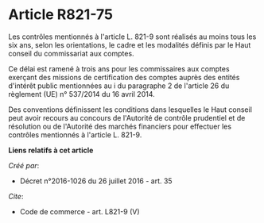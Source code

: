 # Article R821-75

Les contrôles mentionnés à l'article L. 821-9 sont réalisés au moins tous les six ans, selon les orientations, le cadre et
les modalités définis par le Haut conseil du commissariat aux comptes. 

Ce délai est ramené à trois ans pour les commissaires aux comptes exerçant des missions de certification des comptes auprès
des entités d'intérêt public mentionnées au i du paragraphe 2 de l'article 26 du règlement (UE) n° 537/2014 du 16 avril
2014. 

Des conventions définissent les conditions dans lesquelles le Haut conseil peut avoir recours au concours de l'Autorité de
contrôle prudentiel et de résolution ou de l'Autorité des marchés financiers pour effectuer les contrôles mentionnés à
l'article L. 821-9.

**Liens relatifs à cet article**

_Créé par_:

  - Décret n°2016-1026 du 26 juillet 2016 - art. 35

_Cite_:

  - Code de commerce - art. L821-9 (V)
